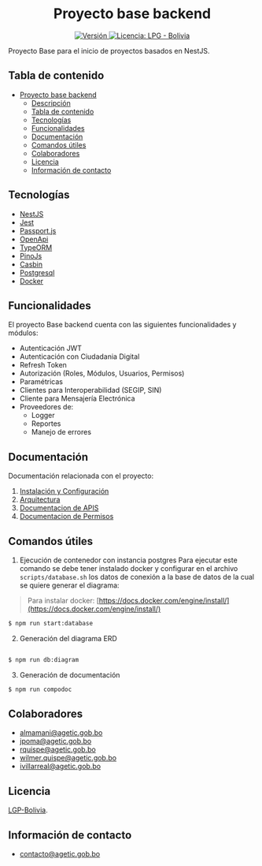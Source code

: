 <h1 align="center">Proyecto base backend</h1>

<p align="center">
  <a href="./">
    <img src="https://img.shields.io/badge/version-v1.1.0-blue" alt="Versión">
  </a>
  <a href="./LICENSE">
      <img src="https://img.shields.io/static/v1?label=Licencia&message=LPG%20-%20Bolivia&color=green" alt="Licencia: LPG - Bolivia" />
  </a>
</p>

Proyecto Base para el inicio de proyectos basados en NestJS.

## Tabla de contenido

- [Proyecto base backend](#proyecto-base-backend)
  - [Descripción](#descripción)
  - [Tabla de contenido](#tabla-de-contenido)
  - [Tecnologías](#tecnologías)
  - [Funcionalidades](#funcionalidades)
  - [Documentación](#documentación)
  - [Comandos útiles](#comandos-útiles)
  - [Colaboradores](#colaboradores)
  - [Licencia](#licencia)
  - [Información de contacto](#información-de-contacto)

## Tecnologías

- [NestJS](https://nestjs.com/)
- [Jest](https://jestjs.io/)
- [Passport.js](http://www.passportjs.org/)
- [OpenApi](https://www.openapis.org/)
- [TypeORM](https://typeorm.io/)
- [PinoJs](https://getpino.io/#/)
- [Casbin](https://casbin.org/)
- [Postgresql](https://www.postgresql.org/)
- [Docker](https://www.docker.com/)

## Funcionalidades

El proyecto Base backend cuenta con las siguientes funcionalidades y módulos:

- Autenticación JWT
- Autenticación con Ciudadania Digital
- Refresh Token
- Autorización (Roles, Módulos, Usuarios, Permisos)
- Paramétricas
- Clientes para Interoperabilidad (SEGIP, SIN)
- Cliente para Mensajería Electrónica
- Proveedores de:
  - Logger
  - Reportes
  - Manejo de errores

## Documentación
Documentación relacionada con el proyecto:
1. [Instalación y Configuración](INSTALL.md)
2. [Arquitectura](/docs/arquitectura.md)
3. [Documentacion de APIS](/docs/openapi.yaml)
4. [Documentacion de Permisos](/docs/permisos.md)

## Comandos útiles

1. Ejecución de contenedor con instancia postgres
   Para ejecutar este comando se debe tener instalado docker y configurar en el archivo `scripts/database.sh` los datos de conexión a la base de datos de la cual se quiere generar el diagrama:

> Para instalar docker: [https://docs.docker.com/engine/install/](https://docs.docker.com/engine/install/)

```bash
$ npm run start:database
```

2. Generación del diagrama ERD

```bash

$ npm run db:diagram
```

3. Generación de documentación

```bash
$ npm run compodoc
```

## Colaboradores

- almamani@agetic.gob.bo
- jpoma@agetic.gob.bo
- rquispe@agetic.gob.bo
- wilmer.quispe@agetic.gob.bo
- ivillarreal@agetic.gob.bo

## Licencia

[LGP-Bolivia](LICENSE).

## Información de contacto

- contacto@agetic.gob.bo
